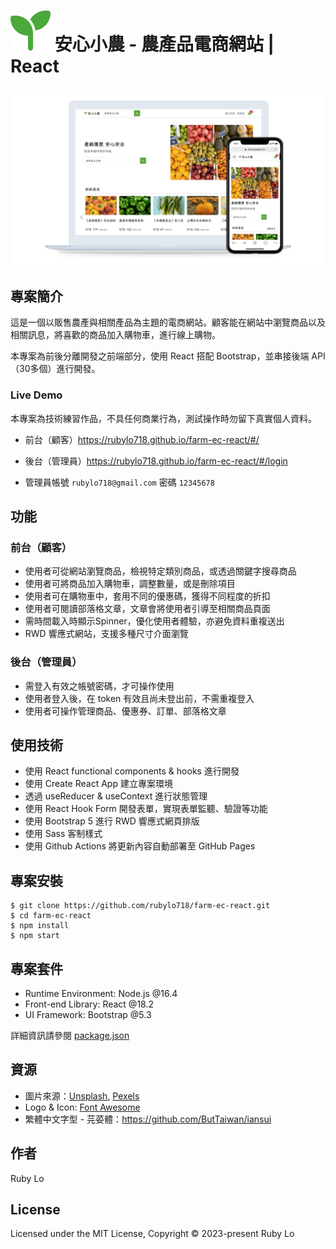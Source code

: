 # ![seedling](/public/seedling.svg) 安心小農 - 農產品電商網站 | React
![farm-ec-react demo](/public/farm-gh.png)

## 專案簡介
這是一個以販售農產與相關產品為主題的電商網站。顧客能在網站中瀏覽商品以及相關訊息，將喜歡的商品加入購物車，進行線上購物。

本專案為前後分離開發之前端部分，使用 React 搭配 Bootstrap，並串接後端 API（30多個）進行開發。

### Live Demo
本專案為技術練習作品，不具任何商業行為，測試操作時勿留下真實個人資料。

- 前台（顧客）https://rubylo718.github.io/farm-ec-react/#/

- 後台（管理員）https://rubylo718.github.io/farm-ec-react/#/login
- 管理員帳號 `rubylo718@gmail.com` 密碼 `12345678`

## 功能
### 前台（顧客）
- 使用者可從網站瀏覽商品，檢視特定類別商品，或透過關鍵字搜尋商品
- 使用者可將商品加入購物車，調整數量，或是刪除項目
- 使用者可在購物車中，套用不同的優惠碼，獲得不同程度的折扣
- 使用者可閱讀部落格文章，文章會將使用者引導至相關商品頁面
- 需時間載入時顯示Spinner，優化使用者體驗，亦避免資料重複送出
- RWD 響應式網站，支援多種尺寸介面瀏覽

### 後台（管理員）
- 需登入有效之帳號密碼，才可操作使用
- 使用者登入後，在 token 有效且尚未登出前，不需重複登入
- 使用者可操作管理商品、優惠券、訂單、部落格文章


## 使用技術
- 使用 React functional components & hooks 進行開發
- 使用 Create React App 建立專案環境
- 透過 useReducer & useContext 進行狀態管理
- 使用 React Hook Form 開發表單，實現表單監聽、驗證等功能
- 使用 Bootstrap 5 進行 RWD 響應式網頁排版
- 使用 Sass 客制樣式
- 使用 Github Actions 將更新內容自動部署至 GitHub Pages

## 專案安裝
```
$ git clone https://github.com/rubylo718/farm-ec-react.git
$ cd farm-ec-react
$ npm install
$ npm start
```

## 專案套件
- Runtime Environment: Node.js @16.4
- Front-end Library: React @18.2
- UI Framework: Bootstrap @5.3

詳細資訊請參閱 [package.json](https://github.com/rubylo718/farm-ec-react/blob/main/package.json)

## 資源
- 圖片來源：[Unsplash](https://unsplash.com/), [Pexels](https://www.pexels.com/zh-tw/)
- Logo & Icon: [Font Awesome](https://fontawesome.com/)
- 繁體中文字型 - 芫荽體：https://github.com/ButTaiwan/iansui

## 作者
Ruby Lo 

## License
Licensed under the MIT License, Copyright © 2023-present Ruby Lo

